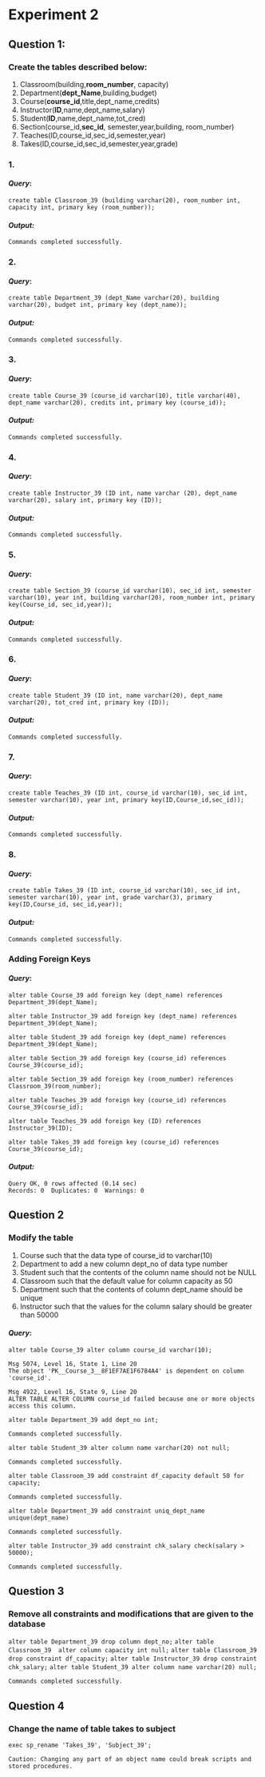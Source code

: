 # Experiment 2

## Question 1:

### **Create the tables described below:**

1. Classroom(building,**room_number**, capacity)
2. Department(**dept_Name**,building,budget)
3. Course(**course_id**,title,dept_name,credits)
4. Instructor(**ID**,name,dept_name,salary)
5. Student(**ID**,name,dept_name,tot_cred)
6. Section(course_id,**sec_id**, semester,year,building, room_number)
7. Teaches(ID,course_id,sec_id,semester,year)
8. Takes(ID,course_id,sec_id,semester,year,grade)

### 1.

#### _Query_:

`create table Classroom_39 (building varchar(20), room_number int, capacity int, primary key (room_number));`

#### _Output:_

`Commands completed successfully.`

### 2.

#### _Query_:

`create table Department_39 (dept_Name varchar(20), building varchar(20), budget int, primary key (dept_name));`

#### _Output:_

`Commands completed successfully.`

### 3.

#### _Query_:

`create table Course_39 (course_id varchar(10), title varchar(40), dept_name varchar(20), credits int, primary key (course_id));`

#### _Output:_

`Commands completed successfully.`

### 4.

#### _Query_:

`create table Instructor_39 (ID int, name varchar (20), dept_name varchar(20), salary int, primary key (ID));`

#### _Output:_

`Commands completed successfully.`

### 5.

#### _Query_:

`create table Section_39 (course_id varchar(10), sec_id int, semester varchar(10), year int, building varchar(20), room_number int, primary key(Course_id, sec_id,year));`

#### _Output:_

`Commands completed successfully.`

### 6.

#### _Query_:

`create table Student_39 (ID int, name varchar(20), dept_name varchar(20), tot_cred int, primary key (ID));`

#### _Output:_

`Commands completed successfully.`

### 7.

#### _Query_:

`create table Teaches_39 (ID int, course_id varchar(10), sec_id int, semester varchar(10), year int, primary key(ID,Course_id,sec_id));`

#### _Output:_

`Commands completed successfully.`

### 8.

#### _Query_:

`create table Takes_39 (ID int, course_id varchar(10), sec_id int, semester varchar(10), year int, grade varchar(3), primary key(ID,Course_id, sec_id,year));`

#### _Output:_

`Commands completed successfully.`

### Adding Foreign Keys

#### _Query_:


`alter table Course_39 add foreign key (dept_name) references Department_39(dept_Name);`

`alter table Instructor_39 add foreign key (dept_name) references Department_39(dept_Name);`

`alter table Student_39 add foreign key (dept_name) references Department_39(dept_Name);`

`alter table Section_39 add foreign key (course_id) references Course_39(course_id);`

`alter table Section_39 add foreign key (room_number) references Classroom_39(room_number);`

`alter table Teaches_39 add foreign key (course_id) references Course_39(course_id);`

`alter table Teaches_39 add foreign key (ID) references Instructor_39(ID);`

`alter table Takes_39 add foreign key (course_id) references Course_39(course_id);`


#### _Output:_

```
Query OK, 0 rows affected (0.14 sec)
Records: 0  Duplicates: 0  Warnings: 0
```

## Question 2

### **Modify the table**

1. Course such that the data type of course_id to varchar(10)
2. Department to add a new column dept_no of data type number
3. Student such that the contents of the column name should not be NULL
4. Classroom such that the default value for column capacity as 50
5. Department such that the contents of column dept_name should be unique
6. Instructor such that the values for the column salary should be greater than 50000

#### _Query_:

`alter table Course_39 alter column course_id varchar(10);`

```
Msg 5074, Level 16, State 1, Line 20
The object 'PK__Course_3__8F1EF7AE1F6784A4' is dependent on column 'course_id'.

Msg 4922, Level 16, State 9, Line 20
ALTER TABLE ALTER COLUMN course_id failed because one or more objects access this column.
```

`alter table Department_39 add dept_no int;`

```
Commands completed successfully.
```

`alter table Student_39 alter column name varchar(20) not null;`

```
Commands completed successfully.
```

`alter table Classroom_39 add constraint df_capacity default 50 for capacity;`

```
Commands completed successfully.
```

`alter table Department_39 add constraint uniq_dept_name unique(dept_name)`

```
Commands completed successfully.
```

`alter table Instructor_39 add constraint chk_salary check(salary > 50000);`

```
Commands completed successfully.
```

## Question 3
### **Remove all constraints and modifications that are given to the database**

`alter table Department_39 drop column dept_no;`
`alter table Classroom_39  alter column capacity int null;`
`alter table Classroom_39 drop constraint df_capacity;`
`alter table Instructor_39 drop constraint chk_salary;`
`alter table Student_39 alter column name varchar(20) null;`


```
Commands completed successfully.
```
## Question 4
### **Change the name of table takes to subject**

`exec sp_rename 'Takes_39', 'Subject_39';`
```
Caution: Changing any part of an object name could break scripts and stored procedures.
```
